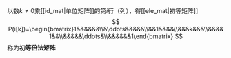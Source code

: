 以数$k\ne0$乘[[id_mat|单位矩阵]]的第$i$行（列），得[[ele_mat|初等矩阵]]
$$
P(i[k])=\begin{bmatrix}1&&&&&&\\&\ddots&&&&&\\&&1&&&&\\&&&k&&&\\&&&&1&&\\&&&&&\ddots&\\&&&&&&1\end{bmatrix}
$$
称为**初等倍法矩阵**